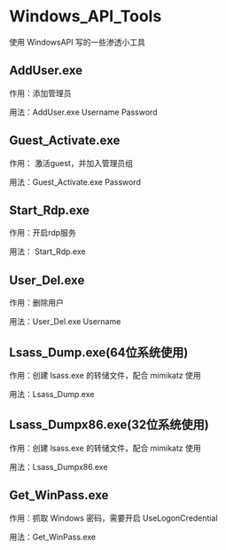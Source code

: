 # Windows_API_Tools
使用 WindowsAPI 写的一些渗透小工具

## AddUser.exe 

作用：添加管理员  

用法：AddUser.exe Username Password

## Guest_Activate.exe

作用： 激活guest，并加入管理员组

用法：Guest_Activate.exe Password

## Start_Rdp.exe

作用：开启rdp服务

用法： Start_Rdp.exe

## User_Del.exe

作用：删除用户

用法：User_Del.exe Username

## Lsass_Dump.exe(64位系统使用)

作用：创建 lsass.exe 的转储文件，配合 mimikatz 使用

用法：Lsass_Dump.exe

## Lsass_Dumpx86.exe(32位系统使用)

作用：创建 lsass.exe 的转储文件，配合 mimikatz 使用

用法：Lsass_Dumpx86.exe

## Get_WinPass.exe

作用：抓取 Windows 密码，需要开启 UseLogonCredential

用法：Get_WinPass.exe

